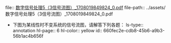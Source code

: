 file:: [数字信号处理5（3信号流图）_1708019849824_0.pdf](../assets/数字信号处理5（3信号流图）_1708019849824_0.pdf)
file-path:: ../assets/数字信号处理5（3信号流图）_1708019849824_0.pdf

- 下图为某线性时不变系统的信号流图，请解答下列各题：
  ls-type:: annotation
  hl-page:: 6
  hl-color:: yellow
  id:: 660fec2e-cdb8-45b6-a9b3-56b1ac4b656f